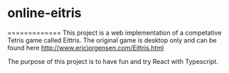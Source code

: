 # online-eitris
=============
This project is a web implementation of a competative Tetris game called Eittris.
The original game is desktop only and can be found here
http://www.ericjorgensen.com/Eittris.html

The purpose of this project is to have fun and try React with Typescript.
